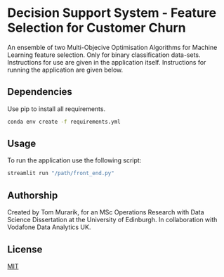 # Decision Support System - Feature Selection for Customer Churn

An ensemble of two Multi-Objecive Optimisation Algorithms for Machine Learning feature selection. Only for binary classification data-sets. Instructions for use are given in the application itself. Instructions for running the application are given below.

## Dependencies

Use pip to install all requirements. 

```bash
conda env create -f requirements.yml
```

## Usage

To run the application use the following script:

```bash
streamlit run "/path/front_end.py"
```

## Authorship

Created by Tom Murarik, for an MSc Operations Research with Data Science Dissertation at the University of Edinburgh. In collaboration with Vodafone Data Analytics UK. 

## License

[MIT](https://choosealicense.com/licenses/mit/)